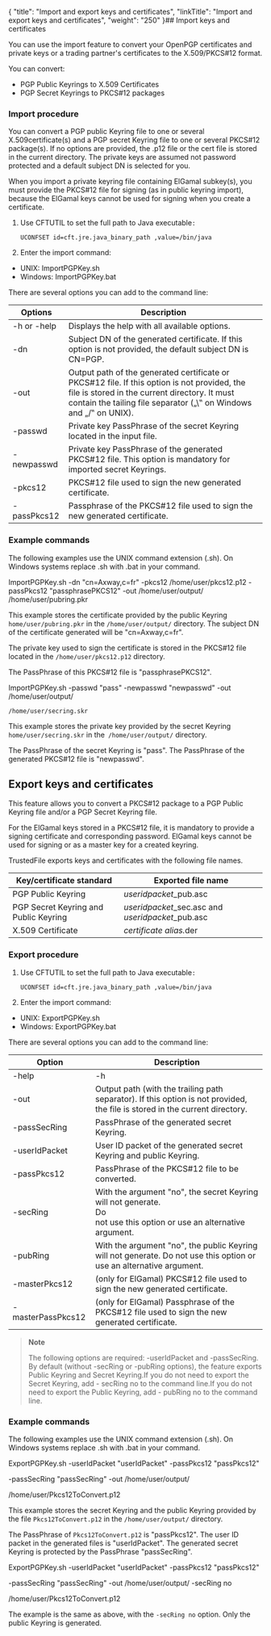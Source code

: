 {
    "title": "Import and export keys and certificates",
    "linkTitle": "Import and export keys and certificates",
    "weight": "250"
}## Import keys and certificates

You can use the import feature to convert your OpenPGP certificates
and private keys or a trading partner's certificates to the X.509/PKCS#12
format.

You can convert:

- PGP Public
    Keyrings to X.509 Certificates
- PGP Secret
    Keyrings to PKCS#12 packages

### Import procedure

You can convert a PGP public Keyring file to one or several X.509certificate(s) and a PGP secret Keyring file to one or several PKCS#12 package(s). If no options are provided, the .p12 file or the cert file is stored in the current directory. The private keys are assumed not password protected and a default subject DN is selected for you.

When you import a private keyring file containing ElGamal subkey(s), you must provide the PKCS#12 file for signing (as in public keyring import), because the ElGamal keys cannot be used for signing when you create a certificate.

1. Use CFTUTIL to set the full path to Java executable`:`  
    ```
    UCONFSET id=cft.jre.java_binary_path ,value=/bin/java
    ```
1. Enter the import command:

- UNIX: ImportPGPKey.sh
- Windows: ImportPGPKey.bat

There are several options you can add to the command line:


| Options  | Description  |
| --- | --- |
| -h or -help  | Displays the help with all available options.  |
| -dn  | Subject DN of the generated certificate. If this option is not provided, the default subject DN is CN=PGP.  |
| -out  | Output path of the generated certificate or PKCS#12 file. If this option is not provided, the file is stored in the current directory. It must contain the tailing file separator („\‟ on Windows and „/‟ on UNIX). |
| -passwd  | Private key PassPhrase of the secret Keyring located in the input file.  |
| -newpasswd  | Private key PassPhrase of the generated PKCS#12 file. This option is mandatory for imported secret Keyrings.  |
| -pkcs12  | PKCS#12 file used to sign the new generated certificate.  |
| -passPkcs12  | Passphrase of the PKCS#12 file used to sign the new generated certificate.  |


### Example commands

The following examples use the UNIX command extension (.sh). On Windows systems replace .sh with .bat in your command.

ImportPGPKey.sh -dn "cn=Axway,c=fr" -pkcs12 /home/user/pkcs12.p12 -passPkcs12 "passphrasePKCS12" -out /home/user/output/ /home/user/pubring.pkr

This example stores the certificate provided by the public Keyring `home/user/pubring.pkr` in the `/home/user/output/` directory. The subject DN of the certificate generated will be "cn=Axway,c=fr".

The private key used to sign the certificate is stored in the PKCS#12 file located in the `/home/user/pkcs12.p12` directory.

The PassPhrase of this PKCS#12 file is "passphrasePKCS12".

ImportPGPKey.sh -passwd "pass" -newpasswd "newpasswd" -out /home/user/output/

`/home/user/secring.skr`

This example stores the private key provided by the secret Keyring `home/user/secring.skr` in the` /home/user/output/` directory.

The PassPhrase of the secret Keyring is "pass". The PassPhrase of the generated PKCS#12 file is "newpasswd".

## Export keys and certificates

This feature allows you to convert a PKCS#12 package to a PGP Public Keyring file and/or a PGP Secret Keyring file.

For the ElGamal keys stored in a PKCS#12 file, it is mandatory to provide a signing certificate and corresponding password. ElGamal keys cannot be used for signing or as a master key for a created keyring.

TrustedFile exports keys and certificates with the
following file names.


| Key/certificate standard  | Exported file name  |
| --- | --- |
| PGP Public Keyring | *useridpacket*_pub.asc |
| PGP Secret Keyring and Public Keyring | *useridpacket*_sec.asc and *useridpacket*_pub.asc |
| X.509 Certificate | *certificate alias.*<span>der</span> |


### Export procedure

1. Use CFTUTIL to set the full path to Java executable`:`  
    ```
    UCONFSET id=cft.jre.java_binary_path ,value=/bin/java
    ```
1. Enter the import command:

- UNIX: ExportPGPKey.sh
- Windows: ExportPGPKey.bat

There are several options you can add to the command line:


| Option | Description |
| --- | --- |
| -help | -h | Displays the help. |
| -out | Output path (with the trailing path separator). If this option is not provided, the file is stored in the current directory. |
| -passSecRing | PassPhrase of the generated secret Keyring. |
| -userIdPacket | User ID packet of the generated secret Keyring and public Keyring. |
| -passPkcs12 | PassPhrase of the PKCS#12 file to be converted. |
| -secRing | With the argument "no", the secret Keyring will not generate.<br/> Do<br/> not use this option or use an alternative argument. |
| -pubRing | With the argument "no", the public Keyring will not generate. Do not use this option or use an alternative argument. |
| -masterPkcs12 | (only for ElGamal) PKCS#12 file used to sign the new generated certificate. |
| -masterPassPkcs12 | (only for ElGamal) Passphrase of the PKCS#12 file used to sign the new generated certificate. |


> **Note**
>
> The following options are required: -userIdPacket and -passSecRing. By default (without -secRing or -pubRing options), the feature exports Public Keyring and Secret Keyring.If you do not need to export the Secret Keyring, add - secRing no to the command line.If you do not need to export the Public Keyring, add - pubRing no to the command line.

### Example commands

The following examples use the UNIX command extension (.sh). On Windows systems replace .sh with .bat in your command.

ExportPGPKey.sh -userIdPacket "userIdPacket" -passPkcs12 "passPkcs12"

-passSecRing "passSecRing" -out /home/user/output/

/home/user/Pkcs12ToConvert.p12

This example stores the secret Keyring and the public Keyring provided by the file `Pkcs12ToConvert.p12` in the `/home/user/output/` directory.

The PassPhrase of `Pkcs12ToConvert.p12` is "passPkcs12". The user ID packet in the generated files is "userIdPacket". The generated secret Keyring is protected by the PassPhrase "passSecRing".

ExportPGPKey.sh -userIdPacket "userIdPacket" -passPkcs12 "passPkcs12"

-passSecRing "passSecRing" -out /home/user/output/ -secRing no

/home/user/Pkcs12ToConvert.p12

The example is the same as above, with the `-secRing no` option. Only the public Keyring is generated.
